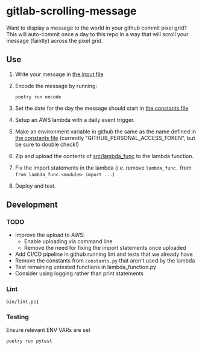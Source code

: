 # gitlab-scrolling-message

Want to display a message to the world in your github commit pixel grid?
This will auto-commit once a day to this repo in a way that will scroll your message (faintly) across the pixel grid.

Use
---

1. Write your message in [the input file](data/message_raw.txt)

2. Encode the message by running:
    ```shell
    poetry run encode
    ```

3. Set the date for the day the message should start in [the constants file](src/lambda_func/constants.py)

4. Setup an AWS lambda with a daily event trigger.

5. Make an environment variable in github the same as the name defined in [the constants file](src/lambda_func/constants.py)
(currently "GITHUB_PERSONAL_ACCESS_TOKEN", but be sure to double check!)

6. Zip and upload the contents of [src/lambda_func](src/lambda_func/) to the lambda function.

7. Fix the import statements in the lambda (i.e. remove `lambda_func.` from `from lambda_func.<module> import ...`)

8. Deploy and test.


Development
-----------
### TODO
- Improve the upload to AWS:
  - Enable uploading via command line
  - Remove the need for fixing the import statements once uploaded
- Add CI/CD pipeline in github running lint and tests that we already have
- Remove the constants from `constants.py` that aren't used by the lambda
- Test remaining untested functions in lambda_function.py
- Consider using logging rather than print statements

### Lint
```shell
bin/lint.ps1
```

### Testing
Ensure relevant ENV VARs are set

```shell
poetry run pytest
```
